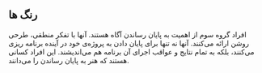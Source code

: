 ## رنگ ها

افراد گروه سوم از اهمیت به پایان رساندن آگاه هستند. آنها با تفکر منطقی، طرحی روشن ارائه می‌کنند. آنها نه تنها برای پایان دادن به پروژه‌ی خود در آینده برنامه ریزی می‌کنند، بلکه به تمام نتایج و عواقب اجرای آن برنامه هم می‌اندیشند. این افراد کسانی هستند که هنر به پایان رساندن را می‌دانند.
